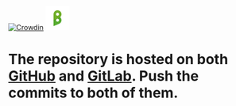 [![Crowdin](https://badges.crowdin.net/buyt/localized.svg)](https://crowdin.com/project/buyt)
![Buyt logo](/style-guide/new-logo-2-optimized.svg)

# The repository is hosted on both [GitHub](https://github.com/mahozad/buyt) and [GitLab](https://gitlab.com/mahozad/buyt). Push the commits to both of them. 
